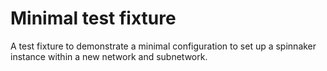 # Minimal test fixture

A test fixture to demonstrate a minimal configuration to set up a spinnaker instance within a new network and subnetwork.

[^]: (autogen_docs_start)

[^]: (autogen_docs_end)
